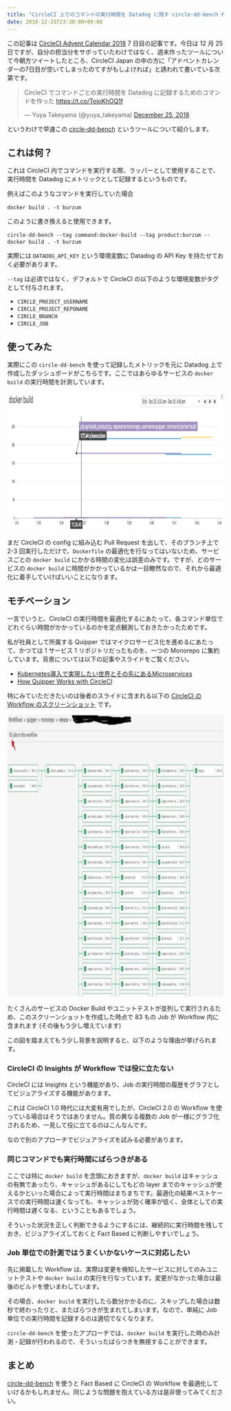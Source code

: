 ```yaml
---
title: "CircleCI 上でのコマンドの実行時間を Datadog に残す circle-dd-bench 作った"
date: 2018-12-25T23:30:00+09:00
---
```

この記事は [CircleCI Advent Calendar 2018](https://qiita.com/advent-calendar/2018/circleci) 7 日目の記事です。今日は 12 月 25 日ですが、自分の担当分をサボっていたわけではなく、週末作ったツールについて今朝方ツイートしたところ、CircleCI Japan の中の方に「アドベントカレンダーの7日目が空いてしまったのてすがもしよければ」と誘われて書いている次第です。

<blockquote class="twitter-tweet" data-lang="en"><p lang="ja" dir="ltr">CircleCI でコマンドごとの実行時間を Datadog に記録するためのコマンドを作った <a href="https://t.co/TojoKhOQ1f">https://t.co/TojoKhOQ1f</a></p>&mdash; Yuya Takeyama (@yuya_takeyama) <a href="https://twitter.com/yuya_takeyama/status/1077375699969728514?ref_src=twsrc%5Etfw">December 25, 2018</a></blockquote>
<script async src="https://platform.twitter.com/widgets.js" charset="utf-8"></script>

というわけで早速この [circle-dd-bench](https://github.com/yuya-takeyama/circle-dd-bench) というツールについて紹介します。

<!--more-->

## これは何？

これは CircleCI 内でコマンドを実行する際、ラッパーとして使用することで、実行時間を Datadog にメトリックとして記録するというものです。

例えばこのようなコマンドを実行していた場合

```
docker build . -t burzum
```

このように書き換えると使用できます。

```
circle-dd-bench --tag command:docker-build --tag product:burzum -- docker build . -t burzum
```

実際には `DATADOG_API_KEY` という環境変数に Datadog の API Key を持たせておく必要があります。

`--tag` は必須ではなく、デフォルトで CircleCI の以下のような環境変数がタグとして付与されます。

* `CIRCLE_PROJECT_USERNAME`
* `CIRCLE_PROJECT_REPONAME`
* `CIRCLE_BRANCH`
* `CIRCLE_JOB`

## 使ってみた

実際にこの `circle-dd-bench` を使って記録したメトリックを元に Datadog 上で作成したダッシュボードがこちらです。ここではあらゆるサービスの `docker build` の実行時間を計測しています。

<img src="/images/circle-dd-bench/datadog.png" width="1156" height="322">

まだ CircleCI の config に組み込む Pull Request を出して、そのブランチ上で 2-3 回実行しただけで、`Dockerfile` の最適化を行なってはいないため、サービスごとの `docker build` にかかる時間の変化は誤差のみです。ですが、どのサービスの `docker build` に時間がかかっているかは一目瞭然なので、それから最適化に着手していけばいいことになります。

## モチベーション

一言でいうと、CircleCI の実行時間を最適化するにあたって、各コマンド単位でどれぐらい時間がかかっているのかを定点観測しておきたかったためです。

私が社員として所属する Quipper ではマイクロサービス化を進めるにあたって、かつては 1 サービス 1 リポジトリだったものを、一つの Monorepo に集約しています。背景については以下の記事やスライドをご覧ください。

* [Kubernetes導入で実現したい世界とその先にあるMicroservices](https://quipper.hatenablog.com/entry/future-with-kubernetes)
* [How Quipper Works with CircleCI](https://speakerdeck.com/yuyatakeyama/how-quipper-works-with-circleci)

特にみていただきたいのは後者のスライドに含まれる以下の [CircleCI の Workflow のスクリーンショット](https://speakerdeck.com/yuyatakeyama/how-quipper-works-with-circleci?slide=14) です。

<img src="/images/circle-dd-bench/workflow.png" width="1126" height="655">

たくさんのサービスの Docker Build やユニットテストが並列して実行されるため、このスクリーンショットを作成した時点で 83 もの Job が Workflow 内に含まれます (その後もう少し増えています)

この図を踏まえてもう少し背景を説明すると、以下のような理由が挙げられます。

### CircleCI の Insights が Workflow では役に立たない

CircleCI には Insights という機能があり、Job の実行時間の履歴をグラフとしてビジュアライズする機能があります。

これは CircleCI 1.0 時代には大変有用でしたが、CircleCI 2.0 の Workflow を使っている場合はそうではありません。質の異なる複数の Job が一様にグラフ化されるため、一見して役に立てるのはこんなんです。

なので別のアプローチでビジュアライズを試みる必要があります。

### 同じコマンドでも実行時間にばらつきがある

ここでは特に `docker build` を念頭におきますが、`docker build` はキャッシュの有無であったり、キャッシュがあるにしてもどの layer までのキャッシュが使えるかといった場合によって実行時間はまちまちです。最適化の結果ベストケースでの実行時間は速くなっても、キャッシュが効く確率が低く、全体としての実行時間は遅くなる、ということもあるでしょう。

そういった状況を正しく判断できるようにするには、継続的に実行時間を残しておき、ビジュアライズしておくと Fact Based に判断しやすいでしょう。

### Job 単位での計測ではうまくいかないケースに対応したい

先に掲載した Workflow は、実際は変更を検知したサービスに対してのみユニットテストや `docker build` の実行を行なっています。変更がなかった場合は最後のビルドを使いまわしています。

その場合、`docker build` を実行したら数分かかるのに、スキップした場合は数秒で終わったりと、またばらつきが生まれてしまいます。なので、単純に Job 単位での実行時間を記録するのは適切でなくなります。

`circle-dd-bench` を使ったアプローチでは、`docker build` を実行した時のみ計測・記録が行われるので、そういったばらつきを無視することができます。

## まとめ

[circle-dd-bench](https://github.com/yuya-takeyama/circle-dd-bench) を使うと Fact Based に CircleCI の Workflow を最適化していけるかもしれません。同じような問題を抱えている方は是非使ってみてください。
